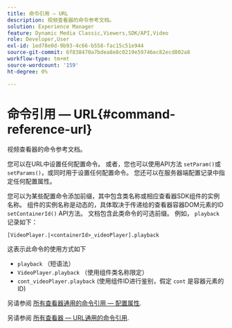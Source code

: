 ```yaml
---
title: 命令引用 — URL
description: 视频查看器的命令参考文档。
solution: Experience Manager
feature: Dynamic Media Classic,Viewers,SDK/API,Video
role: Developer,User
exl-id: 1ed78e0d-9b93-4c66-b558-fac15c51e944
source-git-commit: 6f838470a7bdea8e8c0219e59746ec82ecd802a8
workflow-type: tm+mt
source-wordcount: '159'
ht-degree: 0%

---
```


# 命令引用 — URL{#command-reference-url}

视频查看器的命令参考文档。

您可以在URL中设置任何配置命令。 或者，您也可以使用API方法 `setParam()`或 `setParams()`，或同时用于设置任何配置命令。 您还可以在服务器端配置记录中指定任何配置属性。

您可以为某些配置命令添加前缀，其中包含类名称或相应查看器SDK组件的实例名称。 组件的实例名称是动态的，具体取决于传递给的查看器容器DOM元素的ID `setContainerId()` API方法。 文档包含此类命令的可选前缀。 例如， `playback` 记录如下：

```
[VideoPlayer.|<containerId>_videoPlayer].playback
```

这表示此命令的使用方式如下

* `playback` （短语法）
* `VideoPlayer.playback` （使用组件类名称限定）
* `cont_videoPlayer.playback` (使用组件ID进行鉴别，假定 `cont` 是容器元素的ID)

另请参阅 [所有查看器通用的命令引用 — 配置属性](../../../r-html5-viewer-20-cmdref-configattrib/r-html5-viewer-20-cmdref-configattrib.md#concept-850e0f2c49b949deb7cfbfd330d329bd).

另请参阅 [所有查看器 — URL通用的命令引用](../../../c-html5-viewer-20-cmdref-url/c-html5-viewer-20-cmdref-url.md#concept-9b337f349b7b406b8c33c7ee96b3e226).
